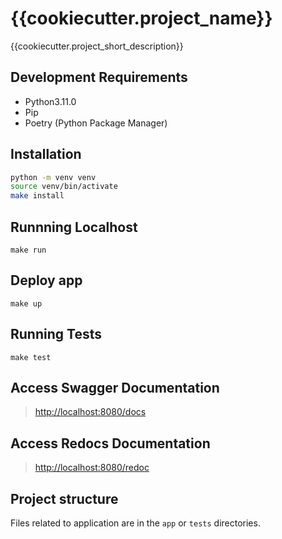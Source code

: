 # {{cookiecutter.project_name}}

{{cookiecutter.project_short_description}}

## Development Requirements

- Python3.11.0
- Pip
- Poetry (Python Package Manager)


## Installation

```sh
python -m venv venv
source venv/bin/activate
make install
```

## Runnning Localhost

`make run`

## Deploy app

`make up`

## Running Tests

`make test`

## Access Swagger Documentation

> <http://localhost:8080/docs>

## Access Redocs Documentation

> <http://localhost:8080/redoc>

## Project structure

Files related to application are in the `app` or `tests` directories.
